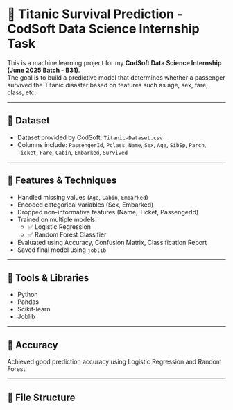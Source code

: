 # 🚢 Titanic Survival Prediction - CodSoft Data Science Internship Task

This is a machine learning project for my **CodSoft Data Science Internship (June 2025 Batch - B31)**.  
The goal is to build a predictive model that determines whether a passenger survived the Titanic disaster based on features such as age, sex, fare, class, etc.

---

## 📁 Dataset

- Dataset provided by CodSoft: `Titanic-Dataset.csv`
- Columns include: `PassengerId`, `Pclass`, `Name`, `Sex`, `Age`, `SibSp`, `Parch`, `Ticket`, `Fare`, `Cabin`, `Embarked`, `Survived`

---

## 🧠 Features & Techniques

- Handled missing values (`Age`, `Cabin`, `Embarked`)
- Encoded categorical variables (Sex, Embarked)
- Dropped non-informative features (Name, Ticket, PassengerId)
- Trained on multiple models:
  - ✅ Logistic Regression
  - ✅ Random Forest Classifier
- Evaluated using Accuracy, Confusion Matrix, Classification Report
- Saved final model using `joblib`

---

## 🔧 Tools & Libraries

- Python
- Pandas
- Scikit-learn
- Joblib

---

## 🎯 Accuracy

Achieved good prediction accuracy using Logistic Regression and Random Forest.

---

## 📁 File Structure

